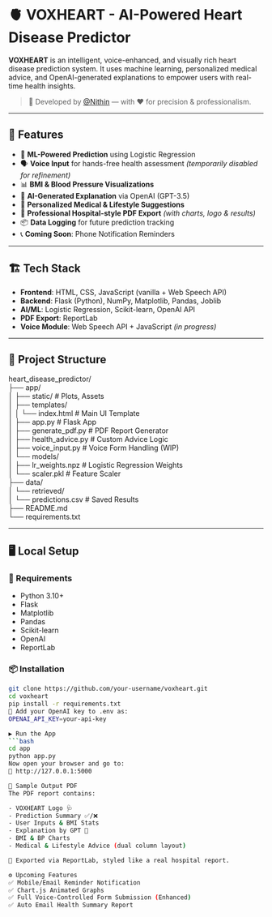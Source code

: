 # 🫀 VOXHEART - AI-Powered Heart Disease Predictor

**VOXHEART** is an intelligent, voice-enhanced, and visually rich heart disease prediction system. It uses machine learning, personalized medical advice, and OpenAI-generated explanations to empower users with real-time health insights.

> 🔬 Developed by [@Nithin](https://github.com/Nani1-glitch) — with ❤️ for precision & professionalism.

---

## 🚀 Features

- 🧠 **ML-Powered Prediction** using Logistic Regression  
- 🗣️ **Voice Input** for hands-free health assessment *(temporarily disabled for refinement)*  
- 📊 **BMI & Blood Pressure Visualizations**  
- 💬 **AI-Generated Explanation** via OpenAI (GPT-3.5)  
- 📝 **Personalized Medical & Lifestyle Suggestions**  
- 📄 **Professional Hospital-style PDF Export** *(with charts, logo & results)*  
- 📦 **Data Logging** for future prediction tracking  
- 📞 **Coming Soon**: Phone Notification Reminders  

---

## 🏗️ Tech Stack

- **Frontend**: HTML, CSS, JavaScript (vanilla + Web Speech API)  
- **Backend**: Flask (Python), NumPy, Matplotlib, Pandas, Joblib  
- **AI/ML**: Logistic Regression, Scikit-learn, OpenAI API  
- **PDF Export**: ReportLab  
- **Voice Module**: Web Speech API + JavaScript *(in progress)*  

---

## 📂 Project Structure

heart_disease_predictor/  
├── app/  
│   ├── static/ # Plots, Assets  
│   ├── templates/  
│   │   └── index.html # Main UI Template  
│   ├── app.py # Flask App  
│   ├── generate_pdf.py # PDF Report Generator  
│   ├── health_advice.py # Custom Advice Logic  
│   ├── voice_input.py # Voice Form Handling (WIP)  
│   └── models/  
│       ├── lr_weights.npz # Logistic Regression Weights  
│       └── scaler.pkl # Feature Scaler  
├── data/  
│   └── retrieved/  
│       └── predictions.csv # Saved Results  
├── README.md  
└── requirements.txt

---

## 🖥️ Local Setup

### 🔧 Requirements

- Python 3.10+  
- Flask  
- Matplotlib  
- Pandas  
- Scikit-learn  
- OpenAI  
- ReportLab  

### 📦 Installation

```bash
git clone https://github.com/your-username/voxheart.git
cd voxheart
pip install -r requirements.txt
🔐 Add your OpenAI key to .env as:
OPENAI_API_KEY=your-api-key

▶️ Run the App
```bash
cd app
python app.py
Now open your browser and go to:
📍 http://127.0.0.1:5000

📄 Sample Output PDF  
The PDF report contains:

- VOXHEART Logo 🩺  
- Prediction Summary ✅/❌  
- User Inputs & BMI Stats  
- Explanation by GPT 🧠  
- BMI & BP Charts  
- Medical & Lifestyle Advice (dual column layout)  

🧾 Exported via ReportLab, styled like a real hospital report.

⚙️ Upcoming Features  
✅ Mobile/Email Reminder Notification  
✅ Chart.js Animated Graphs  
✅ Full Voice-Controlled Form Submission (Enhanced)  
✅ Auto Email Health Summary Report  
